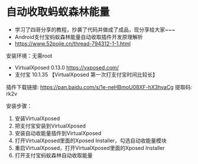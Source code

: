 # 自动收取蚂蚁森林能量

+ 学习了四哥分享的教程，抄袭了代码并做成了成品，现分享给大家~~~
+ Android支付宝蚂蚁森林能量自动收取插件开发原理解析
+ https://www.52pojie.cn/thread-794312-1-1.html

安装环境：无需root  
+ VirtualXposed 0.13.0  https://vxposed.com/
+ 支付宝 10.1.35  【VirtualXposed 第一次打支付宝时间比较长】

插件下载链接: https://pan.baidu.com/s/1e-neHBmoU08XF-hX3hvaCg 提取码: rk2v

安装步骤：
1. 安装VirtualXposed
2. 把支付宝安装到VirtualXposed
3. 安装自动收能量插件到VirtualXposed
4. 打开VirtualXposed里面的Xposed Installer，勾选自动收能量模块
5. 重启VirtualXposed，打开VirtualXposed里面的Xposed Installer
7. 打开支付宝蚂蚁森林自动收取能量
